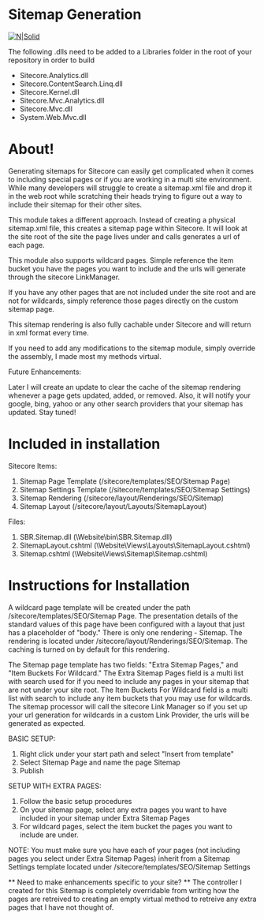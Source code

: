 # Sitemap Generation

[![N|Solid](https://marketplace.sitecore.net/img/modules/large/icon_administration.png)](https://marketplace.sitecore.net/Modules/S/Sitemap_Generation.aspx?sc_lang=en)

The following .dlls need to be added to a Libraries folder in the root of your repository in order to build

  - Sitecore.Analytics.dll
  - Sitecore.ContentSearch.Linq.dll
  - Sitecore.Kernel.dll
  - Sitecore.Mvc.Analytics.dll
  - Sitecore.Mvc.dll
  - System.Web.Mvc.dll

# About!

Generating sitemaps for Sitecore can easily get complicated when it comes to including special pages or if you are working in a multi site environment. While many developers will struggle to create a sitemap.xml file and drop it in the web root while scratching their heads trying to figure out a way to include their sitemap for their other sites. 

This module takes a different approach. Instead of creating a physical sitemap.xml file, this creates a sitemap page within Sitecore. It will look at the site root of the site the page lives under and calls generates a url of each page.

This module also supports wildcard pages. Simple reference the item bucket you have the pages you want to include and the urls will generate through the sitecore LinkManager.

If you have any other pages that are not included under the site root and are not for wildcards, simply reference those pages directly on the custom sitemap page.

This sitemap rendering is also fully cachable under Sitecore and will return in xml format every time.

If you need to add any modifications to the sitemap module, simply override the assembly, I made most my methods virtual. 

Future Enhancements:

Later I will create an update to clear the cache of the sitemap rendering whenever a page gets updated, added, or removed. Also, it will notify your google, bing, yahoo or any other search providers that your sitemap has updated. Stay tuned!

# Included in installation
Sitecore Items:
1. Sitemap Page Template (/sitecore/templates/SEO/Sitemap Page)
2. Sitemap Settings Template (/sitecore/templates/SEO/Sitemap Settings)
3. Sitemap Rendering (/sitecore/layout/Renderings/SEO/Sitemap)
4. Sitemap Layout (/sitecore/layout/Layouts/SitemapLayout)

Files:
1. SBR.Sitemap.dll (\Website\bin\SBR.Sitemap.dll)
2. SitemapLayout.cshtml (\Website\Views\Layouts\SitemapLayout.cshtml)
3. Sitemap.cshtml (\Website\Views\Sitemap\Sitemap.cshtml)

# Instructions for Installation

A wildcard page template will be created under the path /sitecore/templates/SEO/Sitemap Page. The presentation details of the standard values of this page have been configured with a layout that just has a placeholder of "body." There is only one rendering - Sitemap. The rendering is located under /sitecore/layout/Renderings/SEO/Sitemap. The caching is turned on by default for this rendering.

The Sitemap page template has two fields: "Extra Sitemap Pages," and "Item Buckets For Wildcard." The Extra Sitemap Pages field is a multi list with search used for if you need to include any pages in your sitemap that are not under your site root. The Item Buckets For Wildcard field is a multi list with search to include any item buckets that you may use for wildcards. The sitemap processor will call the sitecore Link Manager so if you set up your url generation for wildcards in a custom Link Provider, the urls will be generated as expected. 

BASIC SETUP:
1. Right click under your start path and select "Insert from template"
2. Select Sitemap Page and name the page Sitemap
3. Publish

SETUP WITH EXTRA PAGES:
1. Follow the basic setup procedures
2. On your sitemap page, select any extra pages you want to have included in your sitemap under Extra Sitemap Pages
3. For wildcard pages, select the item bucket the pages you want to include are under.

NOTE: You must make sure you have each of your pages (not including pages you select under Extra Sitemap Pages) inherit from a Sitemap Settings template located under /sitecore/templates/SEO/Sitemap Settings

** Need to make enhancements specific to your site? **
The controller I created for this Sitemap is completely overridable from writing how the pages are retreived to creating an empty virtual method to retreive any extra pages that I have not thought of.
